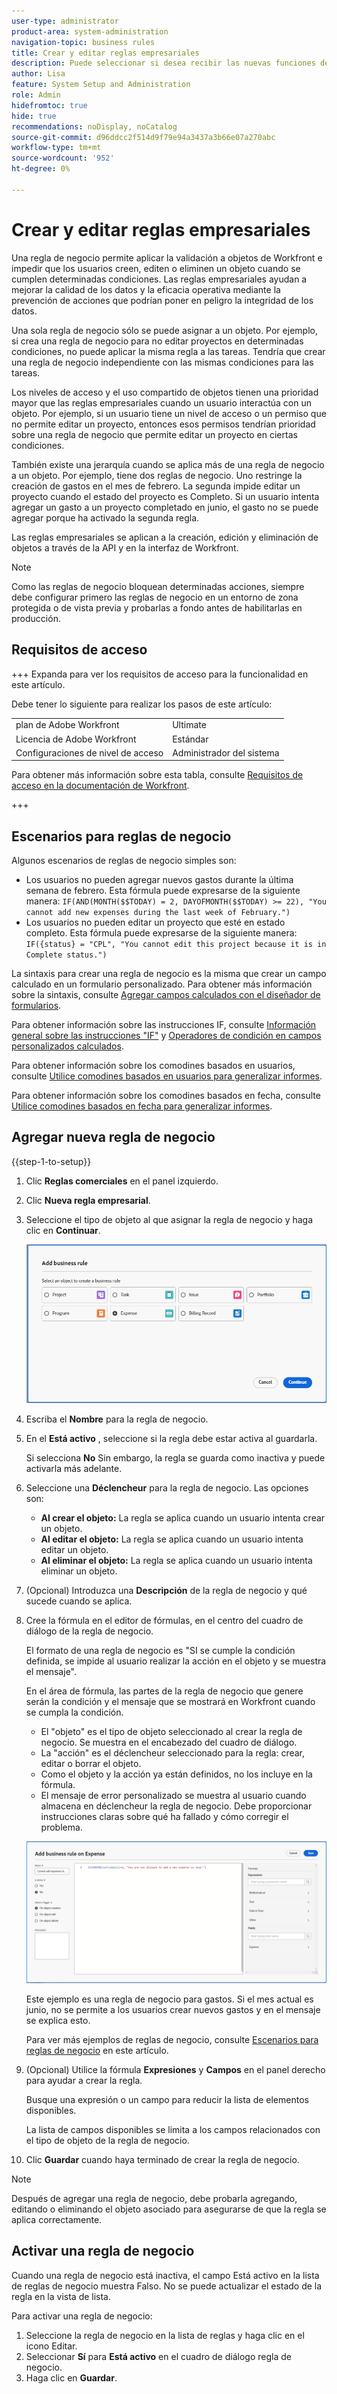 ```yaml
---
user-type: administrator
product-area: system-administration
navigation-topic: business rules
title: Crear y editar reglas empresariales
description: Puede seleccionar si desea recibir las nuevas funciones de Workfront con periodicidad mensual o trimestral.
author: Lisa
feature: System Setup and Administration
role: Admin
hidefromtoc: true
hide: true
recommendations: noDisplay, noCatalog
source-git-commit: d96ddcc2f514d9f79e94a3437a3b66e07a270abc
workflow-type: tm+mt
source-wordcount: '952'
ht-degree: 0%

---
```


# Crear y editar reglas empresariales

Una regla de negocio permite aplicar la validación a objetos de Workfront e impedir que los usuarios creen, editen o eliminen un objeto cuando se cumplen determinadas condiciones. Las reglas empresariales ayudan a mejorar la calidad de los datos y la eficacia operativa mediante la prevención de acciones que podrían poner en peligro la integridad de los datos.

Una sola regla de negocio sólo se puede asignar a un objeto. Por ejemplo, si crea una regla de negocio para no editar proyectos en determinadas condiciones, no puede aplicar la misma regla a las tareas. Tendría que crear una regla de negocio independiente con las mismas condiciones para las tareas.

Los niveles de acceso y el uso compartido de objetos tienen una prioridad mayor que las reglas empresariales cuando un usuario interactúa con un objeto. Por ejemplo, si un usuario tiene un nivel de acceso o un permiso que no permite editar un proyecto, entonces esos permisos tendrían prioridad sobre una regla de negocio que permite editar un proyecto en ciertas condiciones.

También existe una jerarquía cuando se aplica más de una regla de negocio a un objeto. Por ejemplo, tiene dos reglas de negocio. Uno restringe la creación de gastos en el mes de febrero. La segunda impide editar un proyecto cuando el estado del proyecto es Completo. Si un usuario intenta agregar un gasto a un proyecto completado en junio, el gasto no se puede agregar porque ha activado la segunda regla.

Las reglas empresariales se aplican a la creación, edición y eliminación de objetos a través de la API y en la interfaz de Workfront.

>[!NOTE]
>
>Como las reglas de negocio bloquean determinadas acciones, siempre debe configurar primero las reglas de negocio en un entorno de zona protegida o de vista previa y probarlas a fondo antes de habilitarlas en producción.

## Requisitos de acceso

+++ Expanda para ver los requisitos de acceso para la funcionalidad en este artículo.

Debe tener lo siguiente para realizar los pasos de este artículo:

<table style="table-layout:auto"> 
 <col> 
 <col> 
 <tbody> 
  <tr> 
   <td>plan de Adobe Workfront</td> 
   <td>Ultimate</td> 
  </tr> 
  <tr> 
   <td>Licencia de Adobe Workfront</td> 
   <td>Estándar</td> 
  </tr> 
  <tr> 
   <td>Configuraciones de nivel de acceso</td> 
   <td>Administrador del sistema</td> 
  </tr>  
 </tbody> 
</table>

Para obtener más información sobre esta tabla, consulte [Requisitos de acceso en la documentación de Workfront](/help/quicksilver/administration-and-setup/add-users/access-levels-and-object-permissions/access-level-requirements-in-documentation.md).

+++

## Escenarios para reglas de negocio

Algunos escenarios de reglas de negocio simples son:

* Los usuarios no pueden agregar nuevos gastos durante la última semana de febrero. Esta fórmula puede expresarse de la siguiente manera: `IF(AND(MONTH($$TODAY) = 2, DAYOFMONTH($$TODAY) >= 22), "You cannot add new expenses during the last week of February.")`
* Los usuarios no pueden editar un proyecto que esté en estado completo. Esta fórmula puede expresarse de la siguiente manera: `IF({status} = "CPL", "You cannot edit this project because it is in Complete status.")`

La sintaxis para crear una regla de negocio es la misma que crear un campo calculado en un formulario personalizado. Para obtener más información sobre la sintaxis, consulte [Agregar campos calculados con el diseñador de formularios](/help/quicksilver/administration-and-setup/customize-workfront/create-manage-custom-forms/form-designer/design-a-form/add-a-calculated-field.md).

Para obtener información sobre las instrucciones IF, consulte [Información general sobre las instrucciones &quot;IF&quot;](/help/quicksilver/reports-and-dashboards/reports/calc-cstm-data-reports/if-statements-overview.md) y [Operadores de condición en campos personalizados calculados](/help/quicksilver/reports-and-dashboards/reports/calc-cstm-data-reports/condition-operators-calculated-custom-expressions.md).

Para obtener información sobre los comodines basados en usuarios, consulte [Utilice comodines basados en usuarios para generalizar informes](/help/quicksilver/reports-and-dashboards/reports/reporting-elements/use-user-based-wildcards-generalize-reports.md).

Para obtener información sobre los comodines basados en fecha, consulte [Utilice comodines basados en fecha para generalizar informes](/help/quicksilver/reports-and-dashboards/reports/reporting-elements/use-date-based-wildcards-generalize-reports.md).

## Agregar nueva regla de negocio

{{step-1-to-setup}}

1. Clic **Reglas comerciales** en el panel izquierdo.
1. Clic **Nueva regla empresarial**.
1. Seleccione el tipo de objeto al que asignar la regla de negocio y haga clic en **Continuar**.

   ![Seleccionar un objeto](assets/object-for-business-rule2.png)

1. Escriba el **Nombre** para la regla de negocio.
1. En el **Está activo** , seleccione si la regla debe estar activa al guardarla.

   Si selecciona **No** Sin embargo, la regla se guarda como inactiva y puede activarla más adelante.

1. Seleccione una **Déclencheur** para la regla de negocio. Las opciones son:

   * **Al crear el objeto:** La regla se aplica cuando un usuario intenta crear un objeto.
   * **Al editar el objeto:** La regla se aplica cuando un usuario intenta editar un objeto.
   * **Al eliminar el objeto:** La regla se aplica cuando un usuario intenta eliminar un objeto.

1. (Opcional) Introduzca una **Descripción** de la regla de negocio y qué sucede cuando se aplica.
1. Cree la fórmula en el editor de fórmulas, en el centro del cuadro de diálogo de la regla de negocio.

   El formato de una regla de negocio es &quot;SI se cumple la condición definida, se impide al usuario realizar la acción en el objeto y se muestra el mensaje&quot;.

   En el área de fórmula, las partes de la regla de negocio que genere serán la condición y el mensaje que se mostrará en Workfront cuando se cumpla la condición.

   * El &quot;objeto&quot; es el tipo de objeto seleccionado al crear la regla de negocio. Se muestra en el encabezado del cuadro de diálogo.
   * La &quot;acción&quot; es el déclencheur seleccionado para la regla: crear, editar o borrar el objeto.
   * Como el objeto y la acción ya están definidos, no los incluye en la fórmula.
   * El mensaje de error personalizado se muestra al usuario cuando almacena en déclencheur la regla de negocio. Debe proporcionar instrucciones claras sobre qué ha fallado y cómo corregir el problema.

   ![Cuadro de diálogo Agregar regla de negocio](assets/add-business-rule-dialog-no-ai-button.png)

   Este ejemplo es una regla de negocio para gastos. Si el mes actual es junio, no se permite a los usuarios crear nuevos gastos y en el mensaje se explica esto.

   Para ver más ejemplos de reglas de negocio, consulte [Escenarios para reglas de negocio](#scenarios-for-business-rules) en este artículo.

1. (Opcional) Utilice la fórmula **Expresiones** y **Campos** en el panel derecho para ayudar a crear la regla.

   Busque una expresión o un campo para reducir la lista de elementos disponibles.

   La lista de campos disponibles se limita a los campos relacionados con el tipo de objeto de la regla de negocio.

1. Clic **Guardar** cuando haya terminado de crear la regla de negocio.

>[!NOTE]
>
>Después de agregar una regla de negocio, debe probarla agregando, editando o eliminando el objeto asociado para asegurarse de que la regla se aplica correctamente.

## Activar una regla de negocio

Cuando una regla de negocio está inactiva, el campo Está activo en la lista de reglas de negocio muestra Falso. No se puede actualizar el estado de la regla en la vista de lista.

Para activar una regla de negocio:

1. Seleccione la regla de negocio en la lista de reglas y haga clic en el icono Editar.
1. Seleccionar **Sí** para **Está activo** en el cuadro de diálogo regla de negocio.
1. Haga clic en **Guardar**.
